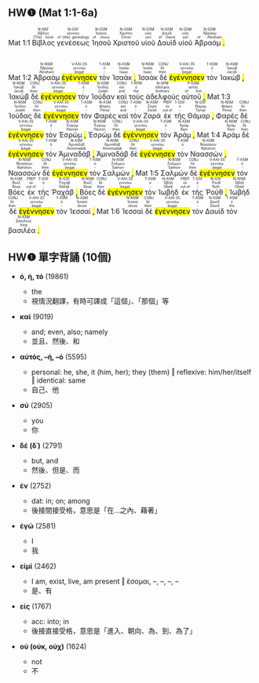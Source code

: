## HW❶ (Mat 1:1-6a)

Mat 1:1 <RUBY><ruby><ruby>Βίβλος<rt>[The] book</rt></ruby><rt>βίβλος</rt></ruby><rt>N-NSF</rt></RUBY> <RUBY><ruby><ruby>γενέσεως<rt>of [the] genealogy</rt></ruby><rt>γένεσις</rt></ruby><rt>N-GSF</rt></RUBY> <RUBY><ruby><ruby>Ἰησοῦ<rt>of Jesus</rt></ruby><rt>Ἰησοῦς</rt></ruby><rt>N-GSM</rt></RUBY> <RUBY><ruby><ruby>Χριστοῦ<rt>Christ</rt></ruby><rt>Χριστός</rt></ruby><rt>N-GSM</rt></RUBY> <RUBY><ruby><ruby>υἱοῦ<rt>son</rt></ruby><rt>υἱός</rt></ruby><rt>N-GSM</rt></RUBY> <RUBY><ruby><ruby>Δαυὶδ<rt>of David</rt></ruby><rt>Δαυίδ</rt></ruby><rt>N-GSM</rt></RUBY> <RUBY><ruby><ruby>υἱοῦ<rt>son</rt></ruby><rt>υἱός</rt></ruby><rt>N-GSM</rt></RUBY> <RUBY><ruby><ruby>Ἀβραάμ <mark class='punctuation'>.</mark><rt>of Abraham</rt></ruby><rt>Ἀβραάμ</rt></ruby><rt>N-GSM</rt></RUBY></br></br></br> Mat 1:2 <RUBY><ruby><ruby>Ἀβραὰμ<rt>Abraham</rt></ruby><rt>Ἀβραάμ</rt></ruby><rt>N-NSM</rt></RUBY> <RUBY><ruby><ruby><mark class='verb'>ἐγέννησεν</mark><rt>begat</rt></ruby><rt>γεννάω</rt></ruby><rt>V-AAI-3S</rt></RUBY> <RUBY><ruby><ruby>τὸν<rt>-</rt></ruby><rt>ὁ</rt></ruby><rt>T-ASM</rt></RUBY> <RUBY><ruby><ruby>Ἰσαάκ <mark class='punctuation'>,</mark><rt>Isaac</rt></ruby><rt>Ἰσαάκ</rt></ruby><rt>N-ASM</rt></RUBY> <RUBY><ruby><ruby>Ἰσαὰκ<rt>Isaac</rt></ruby><rt>Ἰσαάκ</rt></ruby><rt>N-NSM</rt></RUBY> <RUBY><ruby><ruby>δὲ<rt>then</rt></ruby><rt>δέ</rt></ruby><rt>CONJ</rt></RUBY> <RUBY><ruby><ruby><mark class='verb'>ἐγέννησεν</mark><rt>begat</rt></ruby><rt>γεννάω</rt></ruby><rt>V-AAI-3S</rt></RUBY> <RUBY><ruby><ruby>τὸν<rt>-</rt></ruby><rt>ὁ</rt></ruby><rt>T-ASM</rt></RUBY> <RUBY><ruby><ruby>Ἰακώβ <mark class='punctuation'>,</mark><rt>Jacob</rt></ruby><rt>Ἰακώβ</rt></ruby><rt>N-ASM</rt></RUBY> <RUBY><ruby><ruby>Ἰακὼβ<rt>Jacob</rt></ruby><rt>Ἰακώβ</rt></ruby><rt>N-NSM</rt></RUBY> <RUBY><ruby><ruby>δὲ<rt>then</rt></ruby><rt>δέ</rt></ruby><rt>CONJ</rt></RUBY> <RUBY><ruby><ruby><mark class='verb'>ἐγέννησεν</mark><rt>begat</rt></ruby><rt>γεννάω</rt></ruby><rt>V-AAI-3S</rt></RUBY> <RUBY><ruby><ruby>τὸν<rt>-</rt></ruby><rt>ὁ</rt></ruby><rt>T-ASM</rt></RUBY> <RUBY><ruby><ruby>Ἰούδαν<rt>Judah</rt></ruby><rt>Ἰούδας</rt></ruby><rt>N-ASM</rt></RUBY> <RUBY><ruby><ruby>καὶ<rt>and</rt></ruby><rt>καί</rt></ruby><rt>CONJ</rt></RUBY> <RUBY><ruby><ruby>τοὺς<rt>the</rt></ruby><rt>ὁ</rt></ruby><rt>T-APM</rt></RUBY> <RUBY><ruby><ruby>ἀδελφοὺς<rt>brothers</rt></ruby><rt>ἀδελφός</rt></ruby><rt>N-APM</rt></RUBY> <RUBY><ruby><ruby>αὐτοῦ <mark class='punctuation'>,</mark><rt>of him</rt></ruby><rt>αὐτός</rt></ruby><rt>P-GSM</rt></RUBY> Mat 1:3 <RUBY><ruby><ruby>Ἰούδας<rt>Judah</rt></ruby><rt>Ἰούδας</rt></ruby><rt>N-NSM</rt></RUBY> <RUBY><ruby><ruby>δὲ<rt>then</rt></ruby><rt>δέ</rt></ruby><rt>CONJ</rt></RUBY> <RUBY><ruby><ruby><mark class='verb'>ἐγέννησεν</mark><rt>begat</rt></ruby><rt>γεννάω</rt></ruby><rt>V-AAI-3S</rt></RUBY> <RUBY><ruby><ruby>τὸν<rt>-</rt></ruby><rt>ὁ</rt></ruby><rt>T-ASM</rt></RUBY> <RUBY><ruby><ruby>Φαρὲς<rt>Perez</rt></ruby><rt>Φάρες</rt></ruby><rt>N-ASM</rt></RUBY> <RUBY><ruby><ruby>καὶ<rt>and</rt></ruby><rt>καί</rt></ruby><rt>CONJ</rt></RUBY> <RUBY><ruby><ruby>τὸν<rt>-</rt></ruby><rt>ὁ</rt></ruby><rt>T-ASM</rt></RUBY> <RUBY><ruby><ruby>Ζαρὰ<rt>Zerah</rt></ruby><rt>Ζαρά</rt></ruby><rt>N-ASM</rt></RUBY> <RUBY><ruby><ruby>ἐκ<rt>out of</rt></ruby><rt>ἐκ</rt></ruby><rt>PREP</rt></RUBY> <RUBY><ruby><ruby>τῆς<rt>-</rt></ruby><rt>ὁ</rt></ruby><rt>T-GSF</rt></RUBY> <RUBY><ruby><ruby>Θάμαρ <mark class='punctuation'>,</mark><rt>Tamar</rt></ruby><rt>Θάμαρ</rt></ruby><rt>N-GSF</rt></RUBY> <RUBY><ruby><ruby>Φαρὲς<rt>Perez</rt></ruby><rt>Φάρες</rt></ruby><rt>N-NSM</rt></RUBY> <RUBY><ruby><ruby>δὲ<rt>then</rt></ruby><rt>δέ</rt></ruby><rt>CONJ</rt></RUBY> <RUBY><ruby><ruby><mark class='verb'>ἐγέννησεν</mark><rt>begat</rt></ruby><rt>γεννάω</rt></ruby><rt>V-AAI-3S</rt></RUBY> <RUBY><ruby><ruby>τὸν<rt>-</rt></ruby><rt>ὁ</rt></ruby><rt>T-ASM</rt></RUBY> <RUBY><ruby><ruby>Ἑσρώμ <mark class='punctuation'>,</mark><rt>Hezron</rt></ruby><rt>Ἐσρώμ</rt></ruby><rt>N-ASM</rt></RUBY> <RUBY><ruby><ruby>Ἑσρὼμ<rt>Hezron</rt></ruby><rt>Ἐσρώμ</rt></ruby><rt>N-NSM</rt></RUBY> <RUBY><ruby><ruby>δὲ<rt>then</rt></ruby><rt>δέ</rt></ruby><rt>CONJ</rt></RUBY> <RUBY><ruby><ruby><mark class='verb'>ἐγέννησεν</mark><rt>begat</rt></ruby><rt>γεννάω</rt></ruby><rt>V-AAI-3S</rt></RUBY> <RUBY><ruby><ruby>τὸν<rt>-</rt></ruby><rt>ὁ</rt></ruby><rt>T-ASM</rt></RUBY> <RUBY><ruby><ruby>Ἀράμ <mark class='punctuation'>,</mark><rt>Ram</rt></ruby><rt>Ἀράμ</rt></ruby><rt>N-ASM</rt></RUBY> Mat 1:4 <RUBY><ruby><ruby>Ἀρὰμ<rt>Ram</rt></ruby><rt>Ἀράμ</rt></ruby><rt>N-NSM</rt></RUBY> <RUBY><ruby><ruby>δὲ<rt>then</rt></ruby><rt>δέ</rt></ruby><rt>CONJ</rt></RUBY> <RUBY><ruby><ruby><mark class='verb'>ἐγέννησεν</mark><rt>begat</rt></ruby><rt>γεννάω</rt></ruby><rt>V-AAI-3S</rt></RUBY> <RUBY><ruby><ruby>τὸν<rt>-</rt></ruby><rt>ὁ</rt></ruby><rt>T-ASM</rt></RUBY> <RUBY><ruby><ruby>Ἀμιναδάβ <mark class='punctuation'>,</mark><rt>Amminadab</rt></ruby><rt>Ἀμιναδάβ</rt></ruby><rt>N-ASM</rt></RUBY> <RUBY><ruby><ruby>Ἀμιναδὰβ<rt>Amminadab</rt></ruby><rt>Ἀμιναδάβ</rt></ruby><rt>N-NSM</rt></RUBY> <RUBY><ruby><ruby>δὲ<rt>then</rt></ruby><rt>δέ</rt></ruby><rt>CONJ</rt></RUBY> <RUBY><ruby><ruby><mark class='verb'>ἐγέννησεν</mark><rt>begat</rt></ruby><rt>γεννάω</rt></ruby><rt>V-AAI-3S</rt></RUBY> <RUBY><ruby><ruby>τὸν<rt>-</rt></ruby><rt>ὁ</rt></ruby><rt>T-ASM</rt></RUBY> <RUBY><ruby><ruby>Ναασσών <mark class='punctuation'>,</mark><rt>Nahshon</rt></ruby><rt>Ναασσών</rt></ruby><rt>N-ASM</rt></RUBY> <RUBY><ruby><ruby>Ναασσὼν<rt>Nahshon</rt></ruby><rt>Ναασσών</rt></ruby><rt>N-NSM</rt></RUBY> <RUBY><ruby><ruby>δὲ<rt>then</rt></ruby><rt>δέ</rt></ruby><rt>CONJ</rt></RUBY> <RUBY><ruby><ruby><mark class='verb'>ἐγέννησεν</mark><rt>begat</rt></ruby><rt>γεννάω</rt></ruby><rt>V-AAI-3S</rt></RUBY> <RUBY><ruby><ruby>τὸν<rt>-</rt></ruby><rt>ὁ</rt></ruby><rt>T-ASM</rt></RUBY> <RUBY><ruby><ruby>Σαλμών <mark class='punctuation'>,</mark><rt>Salmon</rt></ruby><rt>Σαλμών</rt></ruby><rt>N-ASM</rt></RUBY> Mat 1:5 <RUBY><ruby><ruby>Σαλμὼν<rt>Salmon</rt></ruby><rt>Σαλμών</rt></ruby><rt>N-NSM</rt></RUBY> <RUBY><ruby><ruby>δὲ<rt>then</rt></ruby><rt>δέ</rt></ruby><rt>CONJ</rt></RUBY> <RUBY><ruby><ruby><mark class='verb'>ἐγέννησεν</mark><rt>begat</rt></ruby><rt>γεννάω</rt></ruby><rt>V-AAI-3S</rt></RUBY> <RUBY><ruby><ruby>τὸν<rt>-</rt></ruby><rt>ὁ</rt></ruby><rt>T-ASM</rt></RUBY> <RUBY><ruby><ruby>Βόες<rt>Boaz</rt></ruby><rt>Βοόζ</rt></ruby><rt>N-ASM</rt></RUBY> <RUBY><ruby><ruby>ἐκ<rt>out of</rt></ruby><rt>ἐκ</rt></ruby><rt>PREP</rt></RUBY> <RUBY><ruby><ruby>τῆς<rt>-</rt></ruby><rt>ὁ</rt></ruby><rt>T-GSF</rt></RUBY> <RUBY><ruby><ruby>Ῥαχάβ <mark class='punctuation'>,</mark><rt>Rahab</rt></ruby><rt>Ῥαχάβ</rt></ruby><rt>N-GSF</rt></RUBY> <RUBY><ruby><ruby>Βόες<rt>Boaz</rt></ruby><rt>Βοόζ</rt></ruby><rt>N-NSM</rt></RUBY> <RUBY><ruby><ruby>δὲ<rt>then</rt></ruby><rt>δέ</rt></ruby><rt>CONJ</rt></RUBY> <RUBY><ruby><ruby><mark class='verb'>ἐγέννησεν</mark><rt>begat</rt></ruby><rt>γεννάω</rt></ruby><rt>V-AAI-3S</rt></RUBY> <RUBY><ruby><ruby>τὸν<rt>-</rt></ruby><rt>ὁ</rt></ruby><rt>T-ASM</rt></RUBY> <RUBY><ruby><ruby>Ἰωβὴδ<rt>Obed</rt></ruby><rt>Ὠβήδ</rt></ruby><rt>N-ASM</rt></RUBY> <RUBY><ruby><ruby>ἐκ<rt>out of</rt></ruby><rt>ἐκ</rt></ruby><rt>PREP</rt></RUBY> <RUBY><ruby><ruby>τῆς<rt>-</rt></ruby><rt>ὁ</rt></ruby><rt>T-GSF</rt></RUBY> <RUBY><ruby><ruby>Ῥούθ <mark class='punctuation'>,</mark><rt>Ruth</rt></ruby><rt>Ῥούθ</rt></ruby><rt>N-GSF</rt></RUBY> <RUBY><ruby><ruby>Ἰωβὴδ<rt>Obed</rt></ruby><rt>Ὠβήδ</rt></ruby><rt>N-NSM</rt></RUBY> <RUBY><ruby><ruby>δὲ<rt>then</rt></ruby><rt>δέ</rt></ruby><rt>CONJ</rt></RUBY> <RUBY><ruby><ruby><mark class='verb'>ἐγέννησεν</mark><rt>begat</rt></ruby><rt>γεννάω</rt></ruby><rt>V-AAI-3S</rt></RUBY> <RUBY><ruby><ruby>τὸν<rt>-</rt></ruby><rt>ὁ</rt></ruby><rt>T-ASM</rt></RUBY> <RUBY><ruby><ruby>Ἰεσσαί <mark class='punctuation'>,</mark><rt>Jesse</rt></ruby><rt>Ἰεσσαί</rt></ruby><rt>N-ASM</rt></RUBY> Mat 1:6 <RUBY><ruby><ruby>Ἰεσσαὶ<rt>Jesse</rt></ruby><rt>Ἰεσσαί</rt></ruby><rt>N-NSM</rt></RUBY> <RUBY><ruby><ruby>δὲ<rt>then</rt></ruby><rt>δέ</rt></ruby><rt>CONJ</rt></RUBY> <RUBY><ruby><ruby><mark class='verb'>ἐγέννησεν</mark><rt>begat</rt></ruby><rt>γεννάω</rt></ruby><rt>V-AAI-3S</rt></RUBY> <RUBY><ruby><ruby>τὸν<rt>-</rt></ruby><rt>ὁ</rt></ruby><rt>T-ASM</rt></RUBY> <RUBY><ruby><ruby>Δαυὶδ<rt>David</rt></ruby><rt>Δαυίδ</rt></ruby><rt>N-ASM</rt></RUBY> <RUBY><ruby><ruby>τὸν<rt>the</rt></ruby><rt>ὁ</rt></ruby><rt>T-ASM</rt></RUBY> <RUBY><ruby><ruby>βασιλέα <mark class='punctuation'>.</mark><rt>king</rt></ruby><rt>βασιλεύς</rt></ruby><rt>N-ASM</rt></RUBY>



<div style='page-break-after: always;'></div>

## HW❶ 單字背誦 (10個)
- **ὁ, ἡ, τό** (19861)
	- the
	- 視情況翻譯，有時可譯成「這個」、「那個」等

- **καί** (9019)
	- and; even, also; namely
	- 並且、然後、和

- **αὐτός, –ή, –ό** (5595)
	- personal: he, she, it (him, her); they (them) ‖ reflexive: him/her/itself ‖ identical: same
	- 自己、他

- **σύ** (2905)
	- you
	- 你

- **δέ (δ᾿)** (2791)
	- but, and
	- 然後、但是、而

- **ἐν** (2752)
	- dat: in; on; among
	- 後接間接受格，意思是「在...之內、藉著」

- **ἐγώ** (2581)
	- I
	- 我

- **εἰμί** (2462)
	- I am, exist, live, am present ‖ ἔσομαι, –, –, –, –
	- 是、有

- **εἰς** (1767)
	- acc: into; in
	- 後接直接受格，意思是「進入、朝向、為、到、為了」

- **οὐ (οὐκ, οὐχ)** (1624)
	- not
	- 不
